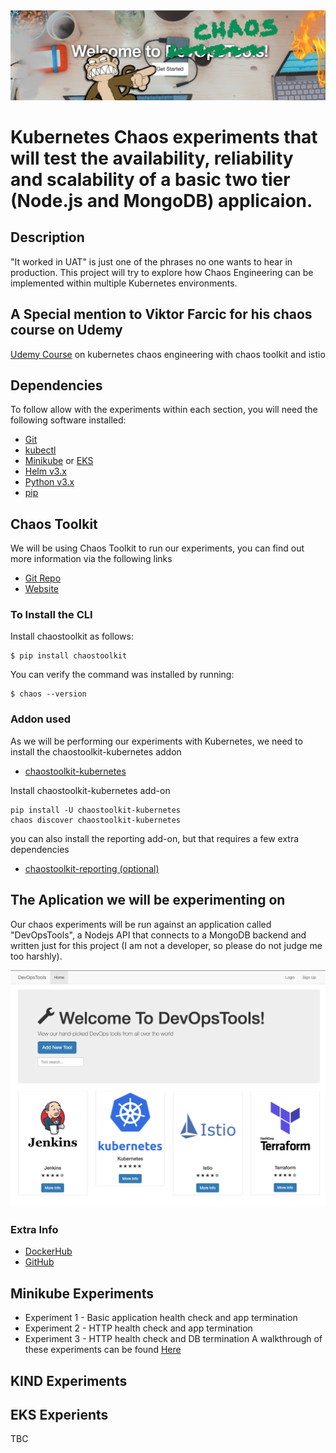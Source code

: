 <img src="screenshoot.png" align="centre" />

# Kubernetes Chaos experiments that will test the availability, reliability and scalability of a basic two tier (Node.js and MongoDB) applicaion.

## Description
"It worked in UAT" is just one of the phrases no one wants to hear in production. This project will try to explore how Chaos Engineering can be implemented within multiple Kubernetes environments.

## A Special mention to Viktor Farcic for his chaos course on Udemy
[Udemy Course](https://www.udemy.com/course/kubernetes-chaos-engineering-with-chaos-toolkit-and-istio/) on kubernetes chaos engineering with chaos toolkit and istio

## Dependencies
To follow allow with the experiments within each section, you will need the following software installed:

- [Git](https://git-scm.com/)
- [kubectl](https://kubernetes.io/docs/tasks/tools/install-kubectl/)
- [Minikube](https://kubernetes.io/docs/tasks/tools/install-minikube/) or [EKS](https://eksctl.io/)
- [Helm v3.x](https://helm.sh/docs/intro/install/)
- [Python v3.x](https://www.python.org/downloads)
- [pip](https://pip.pypa.io/en/stable/installing)

##  Chaos Toolkit
We will be using Chaos Toolkit to run our experiments, you can find out more information via the following links

- [Git Repo](https://github.com/chaostoolkit/chaostoolkit)
- [Website](https://chaostoolkit.org/)

### To Install the CLI

Install chaostoolkit as follows:
```
$ pip install chaostoolkit
```
You can verify the command was installed by running:

```
$ chaos --version
```

### Addon used
As we will be performing our experiments with Kubernetes, we need to install the chaostoolkit-kubernetes addon
- [chaostoolkit-kubernetes](https://github.com/chaostoolkit/chaostoolkit-kubernetes)

Install chaostoolkit-kubernetes add-on
```
pip install -U chaostoolkit-kubernetes
chaos discover chaostoolkit-kubernetes
```

you can also install the reporting add-on, but that requires a few extra dependencies
- [chaostoolkit-reporting (optional)](https://github.com/chaostoolkit/chaostoolkit-reporting)

## The Aplication we will be experimenting on
Our chaos experiments will be run against an application called "DevOpsTools", a Nodejs API that connects to a MongoDB backend and written just for this project (I am not a developer, so please do not judge me too harshly). 

<img src="screenshoot-2.png" align="centre" />

### Extra Info
- [DockerHub](https://hub.docker.com/repository/docker/gashers82/devops-tools-api)
- [GitHub](https://github.com/GlenAshwood/DevOpsTools-API)


## Minikube Experiments
- Experiment 1 - Basic application health check and app termination
- Experiment 2 - HTTP health check and app termination
- Experiment 3 - HTTP health check and DB termination
A walkthrough of these experiments can be found [Here](https://github.com/GlenAshwood/chaos-demo/tree/master/minikube)

## KIND Experiments

## EKS Experients
TBC


